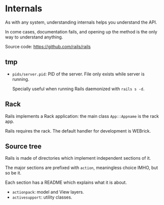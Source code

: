 # Internals

As with any system, understanding internals helps you understand the API.

In come cases, documentation fails, and opening up the method is the only way to understand anything.

Source code: <https://github.com/rails/rails>

## tmp

-   `pids/server.pid`: PID of the server. File only exists while server is running.

    Specially useful when running Rails daemonized with `rails s -d`.

## Rack

Rails implements a Rack application: the main class `App::Appname` is the rack app.

Rails requires the rack. The default handler for development is WEBrick.

## Source tree

Rails is made of directories which implement independent sections of it.

The major sections are prefixed with `action`, meaningless choice IMHO, but so be it.

Each section has a README which explains what it is about.

- `actionpack`: model and View layers.
- `activesupport`: utility classes.
